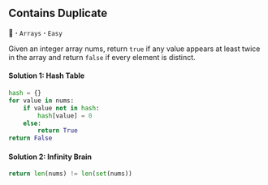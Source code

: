 ## Contains Duplicate
:penguin: **·** `Arrays` **·** `Easy`

Given an integer array nums, return `true` if any value appears at least twice in the array and return `false` if every element is distinct.

#### Solution 1: Hash Table
```python
hash = {}
for value in nums:
    if value not in hash:
        hash[value] = 0
    else:
        return True
return False
```

#### Solution 2: Infinity Brain
```python
return len(nums) != len(set(nums))
```


